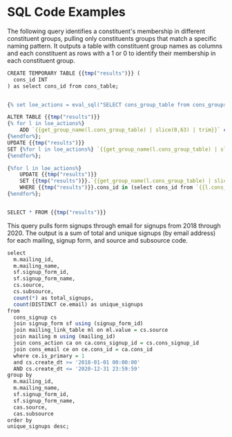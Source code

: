 SQL Code Examples
================

The following query identifies a constituent's membership in different constituent groups, pulling only constituents groups that match a specific naming pattern. It outputs a table with constituent group names as columns and each constituent as rows with a 1 or 0 to identify their membership in each constituent group.

``` r
CREATE TEMPORARY TABLE {{tmp("results")}} (
  cons_id INT
) as select cons_id from cons_table;


{% set loe_actions = eval_sql("SELECT cons_group_table from cons_groups where lower(name) LIKE '%loe action - %'") %}

ALTER TABLE {{tmp("results")}} 
{% for l in loe_actions%} 
    ADD `{{get_group_name(l.cons_group_table) | slice(0,63) | trim}}` char(1){% if not loop.last %},{%endif %}
{%endfor%};    
UPDATE {{tmp("results")}} 
SET {%for l in loe_actions%} `{{get_group_name(l.cons_group_table) | slice(0,63) | trim}}` = 0{% if not loop.last %},{% endif %} 
{%endfor%};

{%for l in loe_actions%} 
    UPDATE {{tmp("results")}}
    SET {{tmp("results")}}.`{{get_group_name(l.cons_group_table) | slice(0,63) | trim}}` = 1 
    WHERE {{tmp("results")}}.cons_id in (select cons_id from `{{l.cons_group_table}}`);
{%endfor%};


SELECT * FROM {{tmp("results")}}
```

This query pulls form signups through email for signups from 2018 through 2020. The output is a sum of total and unique signups (by email address) for each mailing, signup form, and source and subsource code.

``` r
select 
  m.mailing_id, 
  m.mailing_name, 
  sf.signup_form_id, 
  sf.signup_form_name,
  cs.source, 
  cs.subsource,
  count(*) as total_signups, 
  count(DISTINCT ce.email) as unique_signups
from 
  cons_signup cs 
  join signup_form sf using (signup_form_id) 
  join mailing_link_table ml on ml.value = cs.source 
  join mailing m using (mailing_id) 
  join cons_action ca on ca.cons_signup_id = cs.cons_signup_id
  join cons_email ce on ce.cons_id = ca.cons_id 
  where ce.is_primary = 1 
  and cs.create_dt >= '2018-01-01 00:00:00' 
  AND cs.create_dt <= '2020-12-31 23:59:59' 
group by 
  m.mailing_id, 
  m.mailing_name, 
  sf.signup_form_id, 
  sf.signup_form_name,
  cas.source, 
  cas.subsource
order by
unique_signups desc;
```
